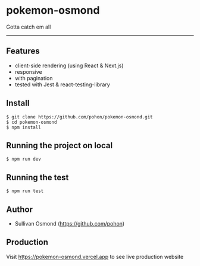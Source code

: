 # pokemon-osmond
Gotta catch em all

---

## Features
- client-side rendering (using React & Next.js)
- responsive
- with pagination
- tested with Jest & react-testing-library

## Install

    $ git clone https://github.com/pohon/pokemon-osmond.git
    $ cd pokemon-osmond
    $ npm install

## Running the project on local

    $ npm run dev

## Running the test

    $ npm run test

## Author
  - Sullivan Osmond (https://github.com/pohon)

## Production
Visit <a href="https://pokemon-osmond.vercel.app">https://pokemon-osmond.vercel.app</a> to see live production website
